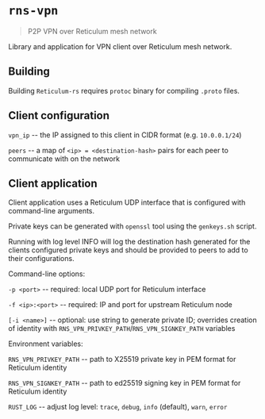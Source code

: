 # `rns-vpn`

> P2P VPN over Reticulum mesh network

Library and application for VPN client over Reticulum mesh network.

## Building

Building `Reticulum-rs` requires `protoc` binary for compiling `.proto` files.

## Client configuration

`vpn_ip` -- the IP assigned to this client in CIDR format (e.g. `10.0.0.1/24`)

`peers` -- a map of `<ip> = <destination-hash>` pairs for each peer to communicate with
on the network

## Client application

Client application uses a Reticulum UDP interface that is configured with command-line
arguments.

Private keys can be generated with `openssl` tool using the `genkeys.sh` script.

Running with log level INFO will log the destination hash generated for the clients
configured private keys and should be provided to peers to add to their configurations.

Command-line options:

`-p <port>` -- required: local UDP port for Reticulum interface

`-f <ip>:<port>` -- required: IP and port for upstream Reticulum node

`[-i <name>]` -- optional: use string to generate private ID; overrides
creation of identity with `RNS_VPN_PRIVKEY_PATH`/`RNS_VPN_SIGNKEY_PATH` variables

Environment variables:

`RNS_VPN_PRIVKEY_PATH` -- path to X25519 private key in PEM format for Reticulum
identity

`RNS_VPN_SIGNKEY_PATH` -- path to ed25519 signing key in PEM format for Reticulum
identity

`RUST_LOG` -- adjust log level: `trace`, `debug`, `info` (default), `warn`, `error`
